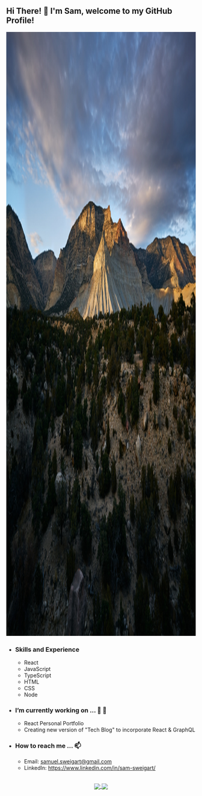 ## Hi There! 👋 I'm Sam, welcome to my GitHub Profile!


<img style="width: 100vw; height: 40vh; text-align: center; " src="https://github.com/gamgee-em/gamgee-em/blob/main/new_joes_campground_view.jpg" alt="Joe's Valley, Utah - Photo by Craig Fineburg" />

- ### __Skills and Experience__
  - React
  - JavaScript
  - TypeScript
  - HTML
  - CSS
  - Node

- ### __I’m currently working on ...__ 🔨 🦺 
  - React Personal Portfolio
  - Creating new version of "Tech Blog" to incorporate React & GraphQL
  
- ### __How to reach me ...__ 📫
  - Email: samuel.sweigart@gmail.com
  - LinkedIn: https://www.linkedin.com/in/sam-sweigart/
<br/>
  <div align='center'>
    <a href="https://github.com/gamgee-em/github-readme-stats ">
      <img style='height: 18vh' align="center" src="https://github-readme-stats.vercel.app/api/top-langs/?username=gamgee-em&layout=compact&theme=dark" />
    </a>
    <a href="https://github.com/gamgee-em/">
      <img style='height: 18vh' align="center" src="https://github-readme-stats.vercel.app/api?username=gamgee-em&theme=dark" />
    </a>
  </div

<!--
**gamgee-em/gamgee-em** is a ✨ _special_ ✨ repository because its `README.md` (this file) appears on your GitHub profile.

Here are some ideas to get you started:

- 🔭 I’m currently working on ...
- 🌱 I’m currently learning ...
- 👯 I’m looking to collaborate on ...
- 🤔 I’m looking for help with ...
- 💬 Ask me about ...
- 📫 How to reach me: ...
- 😄 Pronouns: ...
- ⚡ Fun fact: ...
-->

